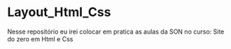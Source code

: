 # Layout_Html_Css
Nesse repositório eu irei colocar em pratica as aulas da SON no curso: Site do zero em Html e Css
